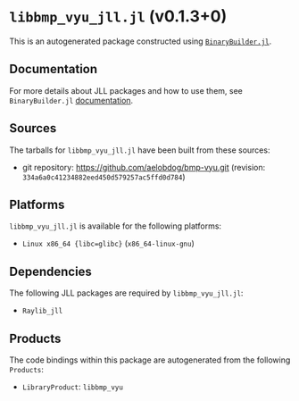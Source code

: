 # `libbmp_vyu_jll.jl` (v0.1.3+0)

This is an autogenerated package constructed using [`BinaryBuilder.jl`](https://github.com/JuliaPackaging/BinaryBuilder.jl).

## Documentation

For more details about JLL packages and how to use them, see `BinaryBuilder.jl` [documentation](https://docs.binarybuilder.org/stable/jll/).

## Sources

The tarballs for `libbmp_vyu_jll.jl` have been built from these sources:

* git repository: https://github.com/aelobdog/bmp-vyu.git (revision: `334a6a0c41234882eed450d579257ac5ffd0d784`)

## Platforms

`libbmp_vyu_jll.jl` is available for the following platforms:

* `Linux x86_64 {libc=glibc}` (`x86_64-linux-gnu`)

## Dependencies

The following JLL packages are required by `libbmp_vyu_jll.jl`:

* `Raylib_jll`

## Products

The code bindings within this package are autogenerated from the following `Products`:

* `LibraryProduct`: `libbmp_vyu`
